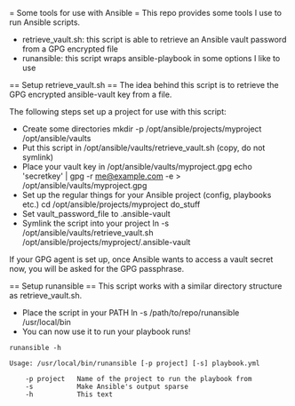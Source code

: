 = Some tools for use with Ansible =
This repo provides some tools I use to run Ansible scripts.

* retrieve_vault.sh: this script is able to retrieve an Ansible vault password from a GPG encrypted file
* runansible: this script wraps ansible-playbook in some options I like to use

== Setup retrieve_vault.sh ==
The idea behind this script is to retrieve the GPG encrypted ansible-vault key from a file.

The following steps set up a project for use with this script:

* Create some directories
 mkdir -p /opt/ansible/projects/myproject /opt/ansible/vaults
* Put this script in /opt/ansible/vaults/retrieve_vault.sh (copy, do not symlink)
* Place your vault key in /opt/ansible/vaults/myproject.gpg
 echo 'secretkey' | gpg -r me@example.com -e > /opt/ansible/vaults/myproject.gpg
* Set up the regular things for your Ansible project (config, playbooks etc.)
 cd /opt/ansible/projects/myproject
 do_stuff
* Set vault_password_file to .ansible-vault
* Symlink the script into your project
 ln -s /opt/ansible/vaults/retrieve_vault.sh /opt/ansible/projects/myproject/.ansible-vault

If your GPG agent is set up, once Ansible wants to access a vault secret now, you will be asked for the
GPG passphrase.

== Setup runansible ==
This script works with a similar directory structure as retrieve_vault.sh.

* Place the script in your PATH
 ln -s /path/to/repo/runansible /usr/local/bin
* You can now use it to run your playbook runs!

```
runansible -h

Usage: /usr/local/bin/runansible [-p project] [-s] playbook.yml

    -p project   Name of the project to run the playbook from
    -s           Make Ansible's output sparse
    -h           This text
```
